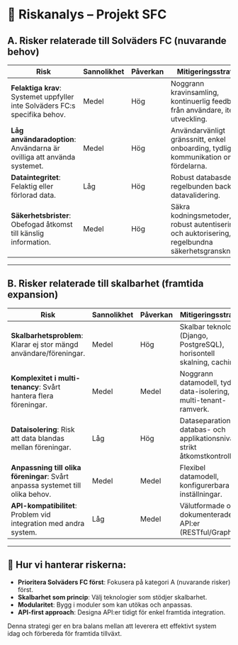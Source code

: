 # 🚩 Riskanalys – Projekt SFC

## A. Risker relaterade till Solväders FC (nuvarande behov)

| Risk | Sannolikhet | Påverkan | Mitigeringsstrategi |
|------|-------------|----------|---------------------|
| **Felaktiga krav**: Systemet uppfyller inte Solväders FC:s specifika behov. | Medel | Hög | Noggrann kravinsamling, kontinuerlig feedback från användare, iterativ utveckling. |
| **Låg användaradoption**: Användarna är ovilliga att använda systemet. | Medel | Hög | Användarvänligt gränssnitt, enkel onboarding, tydlig kommunikation om fördelarna. |
| **Dataintegritet**: Felaktig eller förlorad data. | Låg | Hög | Robust databasdesign, regelbunden backup, datavalidering. |
| **Säkerhetsbrister**: Obefogad åtkomst till känslig information. | Medel | Hög | Säkra kodningsmetoder, robust autentisering och auktorisering, regelbundna säkerhetsgranskningar. |

---

## B. Risker relaterade till skalbarhet (framtida expansion)

| Risk | Sannolikhet | Påverkan | Mitigeringsstrategi |
|------|-------------|----------|---------------------|
| **Skalbarhetsproblem**: Klarar ej stor mängd användare/föreningar. | Medel | Hög | Skalbar teknologi (Django, PostgreSQL), horisontell skalning, caching. |
| **Komplexitet i multi-tenancy**: Svårt hantera flera föreningar. | Medel | Medel | Noggrann datamodell, tydlig data-isolering, multi-tenant-ramverk. |
| **Dataisolering**: Risk att data blandas mellan föreningar. | Låg | Hög | Dataseparation på databas- och applikationsnivå, strikt åtkomstkontroll. |
| **Anpassning till olika föreningar**: Svårt anpassa systemet till olika behov. | Medel | Medel | Flexibel datamodell, konfigurerbara inställningar. |
| **API-kompatibilitet**: Problem vid integration med andra system. | Låg | Medel | Välutformade och dokumenterade API:er (RESTful/GraphQL). |

---

## 🚧 Hur vi hanterar riskerna:

- **Prioritera Solväders FC först**: Fokusera på kategori A (nuvarande risker) först.
- **Skalbarhet som princip**: Välj teknologier som stödjer skalbarhet.
- **Modularitet**: Bygg i moduler som kan utökas och anpassas.
- **API-first approach**: Designa API:er tidigt för enkel framtida integration.

Denna strategi ger en bra balans mellan att leverera ett effektivt system idag och förbereda för framtida tillväxt.
